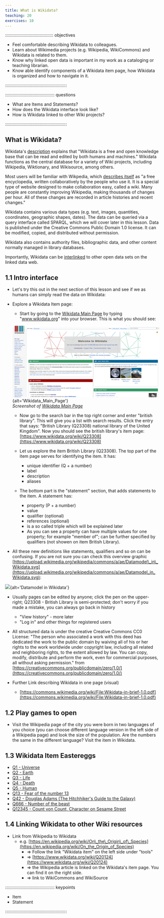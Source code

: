 ```yaml
---
title: What is Wikidata?
teaching: 20
exercises: 10
---
```


::::::::::::::::::::::::::::::::::::::: objectives

- Feel comfortable describing Wikidata to colleagues.
- Learn about Wikimedia projects (e.g. Wikipedia, WikiCommons) and Wikidata is related to them.
- Know why linked open data is important in my work as a cataloging or teaching librarian.
- Know able identify components of a Wikidata item page, how Wikidata is organized and how to navigate in it.

::::::::::::::::::::::::::::::::::::::::::::::::::

:::::::::::::::::::::::::::::::::::::::: questions

- What are Items and Statements?
- How does the Wikidata interface look like?
- How is Wikidata linked to other Wiki projects?

::::::::::::::::::::::::::::::::::::::::::::::::::

## What is Wikidata?

Wikidata's [description](https://www.wikidata.org/wiki/Wikidata:Main_Page) explains that "Wikidata is a free and open knowledge base that can be read and edited by both humans and machines." Wikidata functions as the central database for a variety of Wiki projects, including Wikipedia, Wiktionary, and Wikisource, among others.

Most users will be familiar with Wikpedia, which [describes itself](https://en.wikipedia.org/wiki/Wikipedia:Introduction) as "a free encyclopedia, written collaboratively by the people who use it. It is a special type of website designed to make collaboration easy, called a wiki. Many people are constantly improving Wikipedia, making thousands of changes per hour. All of these changes are recorded in article histories and recent changes."

Wikidata contains various data types (e.g. text, images, quantities, coordinates, geographic shapes, dates). The data can be queried via a query interface called SPARQL, which we will cover later in this lesson. Data is published under the Creative Commons Public Domain 1.0 license. It can be modified, copied, and distributed without permission.

Wikidata also contains authority files, bibliographic data, and other content normally managed in library databases.

Importantly, Wikidata can be [interlinked](https://www.wikidata.org/wiki/Wikidata:Data_access#How_can_I_get_data_out_of_Wikidata?) to other open data sets on the linked data web.

## 1\.1 Intro interface

- Let's try this out in the next section of this lesson and see if we as humans can simply read the data on Wikidata:

- Explore a Wikidata Item page:
  
  - Start by going to the [Wikidata Main Page](https://www.wikidata.org/wiki/Wikidata:Main_Page) by typing "www.wikidata.org" into your browser. This is what you should see:
  
  ![](fig/Wikidata_Main_Page.png){alt='Wikidata\_Main\_Page'}  
  *Screenshot of [Wikidata Main Page](https://www.wikidata.org/wiki/Wikidata:Main_Page)*
  
  - Now go to the search bar in the top right corner and enter "british library". This will give you a list with search results. Click the entry that says: "British Library (Q23308) national library of the United Kingdom". Now you should see the british library's item page:
    [https://www.wikidata.org/wiki/Q23308](https://www.wikidata.org/wiki/Q23308)
  
  - Let us explore the item British Library (Q23308). The top part of the item page serves for identifying the item. It    has:
    
    - unique identifier (Q + a number)
    - label
    - description
    - aliases
  
  - The bottom part is the "statement" section, that adds statements to the item. A statement has:
    
    - property (P + a number)
    - value
    - qualifier (optional)
    - references (optional)
    - is a so called triple which will be explained later
    - As you can see a property can have multiple values for one property; for example "member of"; can be further specified by qualifiers (not showen on item British Library).

- All these new definitions like statements, qualifiers and so on can be confusing. If you are not sure you can check this overview graphic [https://upload.wikimedia.org/wikipedia/commons/a/ae/Datamodel\_in\_Wikidata.svg](https://upload.wikimedia.org/wikipedia/commons/a/ae/Datamodel_in_Wikidata.svg):

![](https://upload.wikimedia.org/wikipedia/commons/a/ae/Datamodel_in_Wikidata.svg){alt='Datamodel in Wikidata'}

- Usually pages can be edited by anyone; click the pen on the upper-right; Q23308 - British Library is semi-protected; don't worry if you made a mistake, you can always go back in history
  
  - "View history" - more later
  - "Log in" and other things for registered users

- All structured data is under the creative Creative Commons CC0 License:
  "The person who associated a work with this deed has dedicated the work to the public domain by waiving all of his or her rights to the work worldwide under copyright law, including all related and neighboring rights, to the extent allowed by law. You can copy, modify, distribute and perform the work, even for commercial purposes, all without asking permission."
  from [https://creativecommons.org/publicdomain/zero/1.0/](https://creativecommons.org/publicdomain/zero/1.0/)

- Further Link describing Wikidata in one page (visual)
  
  - [https://commons.wikimedia.org/wiki/File:Wikidata-in-brief-1.0.pdf](https://commons.wikimedia.org/wiki/File:Wikidata-in-brief-1.0.pdf)

## 1\.2 Play games to open

- Visit the Wikipedia page of the city you were born in two languages
  of you choice (you can choose different language version in the left
  side of a Wikipedia page) and look the size of the population. Are
  the numbers the same in the different language? Visit the item in
  Wikidata.

## 1\.3 Wikidata Item Eastereggs

- [Q1 - Universe](https://www.wikidata.org/wiki/Q1)
- [Q2 - Earth](https://www.wikidata.org/wiki/Q2)
- [Q3 - Life](https://www.wikidata.org/wiki/Q3)
- [Q4 - Death](https://www.wikidata.org/wiki/Q4)
- [Q5 - Human](https://www.wikidata.org/wiki/Q5)
- [Q13 - Fear of the number 13](https://www.wikidata.org/wiki/Q13)
- [Q42 - Douglas Adams (The Hitchhiker's Guide to the Galaxy)](https://www.wikidata.org/wiki/Q42)
- [Q666 - Number of the beast](https://www.wikidata.org/wiki/Q666)
- [Q12345 - Count von Count, Character on Sesame Street](https://www.wikidata.org/wiki/Q12345)

## 1\.4 Linking Wikidata to other Wiki resources

- Link from Wikipedia to Wikidata
  - e.g. [https://en.wikipedia.org/wiki/On\_the\_Origin\_of\_Species](https://en.wikipedia.org/wiki/On_the_Origin_of_Species)
    - \=> Follow the link "Wikidata item" on the left side under "tools"
    - \=> [https://www.wikidata.org/wiki/Q20124](https://www.wikidata.org/wiki/Q20124)
    - \=> the Wikipedia article is linked on the Wikidata's item page. You can find it on the right side.
    - \=> link to WikiCommons and WikiSource

:::::::::::::::::::::::::::::::::::::::: keypoints

- Item
- Statement

::::::::::::::::::::::::::::::::::::::::::::::::::


